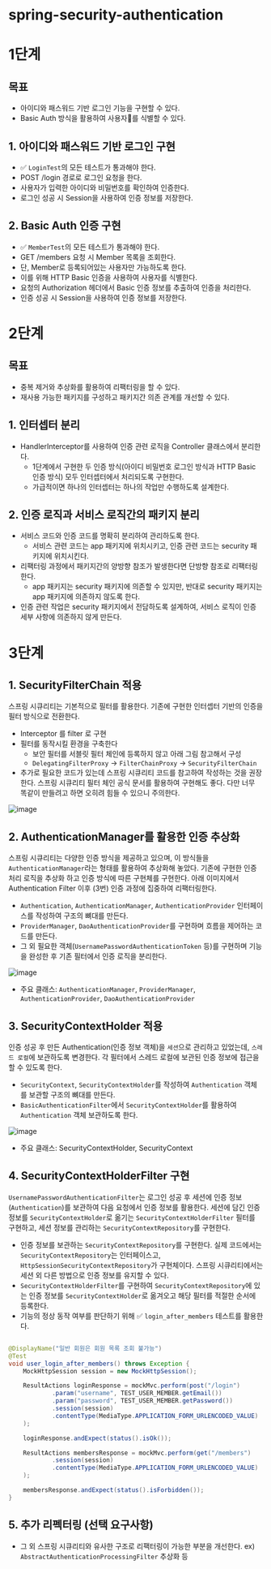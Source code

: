 # spring-security-authentication

# 1단계

## 목표

- 아이디와 패스워드 기반 로그인 기능을 구현할 수 있다.
- Basic Auth 방식을 활용하여 사용자를 식별할 수 있다.

## 1. 아이디와 패스워드 기반 로그인 구현

- ✅ `LoginTest`의 모든 테스트가 통과해야 한다.
- POST /login 경로로 로그인 요청을 한다.
- 사용자가 입력한 아이디와 비밀번호를 확인하여 인증한다.
- 로그인 성공 시 Session을 사용하여 인증 정보를 저장한다.

## 2. Basic Auth 인증 구현

- ✅ `MemberTest`의 모든 테스트가 통과해야 한다.
- GET /members 요청 시 Member 목록을 조회한다.
- 단, Member로 등록되어있는 사용자만 가능하도록 한다.
- 이를 위해 HTTP Basic 인증을 사용하여 사용자를 식별한다.
- 요청의 Authorization 헤더에서 Basic 인증 정보를 추출하여 인증을 처리한다.
- 인증 성공 시 Session을 사용하여 인증 정보를 저장한다.

# 2단계

## 목표

- 중복 제거와 추상화를 활용하여 리팩터링을 할 수 있다.
- 재사용 가능한 패키지를 구성하고 패키지간 의존 관계를 개선할 수 있다.

## 1. 인터셉터 분리

- HandlerInterceptor를 사용하여 인증 관련 로직을 Controller 클래스에서 분리한다.
    - 1단계에서 구현한 두 인증 방식(아이디 비밀번호 로그인 방식과 HTTP Basic 인증 방식) 모두 인터셉터에서 처리되도록 구현한다.
    - 가급적이면 하나의 인터셉터는 하나의 작업만 수행하도록 설계한다.

## 2. 인증 로직과 서비스 로직간의 패키지 분리

- 서비스 코드와 인증 코드를 명확히 분리하여 관리하도록 한다.
    - 서비스 관련 코드는 app 패키지에 위치시키고, 인증 관련 코드는 security 패키지에 위치시킨다.
- 리팩터링 과정에서 패키지간의 양방향 참조가 발생한다면 단방향 참조로 리팩터링한다.
    - app 패키지는 security 패키지에 의존할 수 있지만, 반대로 security 패키지는 app 패키지에 의존하지 않도록 한다.
- 인증 관련 작업은 security 패키지에서 전담하도록 설계하여, 서비스 로직이 인증 세부 사항에 의존하지 않게 만든다.

# 3단계

## 1. SecurityFilterChain 적용

스프링 시큐리티는 기본적으로 필터를 활용한다. 기존에 구현한 인터셉터 기반의 인증을 필터 방식으로 전환한다.

- Interceptor 를 filter 로 구현
- 필터를 동작시킬 환경을 구축한다
    - 보안 필터를 서블릿 필터 체인에 등록하지 않고 아래 그림 참고해서 구성
    - `DelegatingFilterProxy` -> `FilterChainProxy` -> `SecurityFilterChain`
- 추가로 필요한 코드가 있는데 스프링 시큐리티 코드를 참고하여 작성하는 것을 권장한다. 스프링 시큐리티 필터 체인 공식 문서를 활용하여 구현해도 좋다. 다만 너무 똑같이 만들려고 하면 오히려 힘들 수 있으니
  주의한다.

![image](https://docs.spring.io/spring-security/reference/_images/servlet/architecture/securityfilterchain.png)

## 2. AuthenticationManager를 활용한 인증 추상화

스프링 시큐리티는 다양한 인증 방식을 제공하고 있으며, 이 방식들을 `AuthenticationManager`라는 형태를 활용하여 추상화해 놓았다. 기존에 구현한 인증 처리 로직을 추상화 하고 인증 방식에 따른
구현체를
구현한다. 아래 이미지에서 Authentication Filter 이후 (3번) 인증 과정에 집중하여 리팩터링한다.

- `Authentication`, `AuthenticationManager`, `AuthenticationProvider` 인터페이스를 작성하여 구조의 뼈대를 만든다.
- `ProviderManager`, `DaoAuthenticationProvider`를 구현하며 흐름을 제어하는 코드를 만든다.
- 그 외 필요한 객체(`UsernamePasswordAuthenticationToken` 등)를 구현하며 기능을 완성한 후 기존 필터에서 인증 로직을 분리한다.

![image](https://nextstep-storage.s3.ap-northeast-2.amazonaws.com/ad3da2895e864a3baca9861dfdb99650)

- 주요 클래스: `AuthenticationManager`, `ProviderManager`, `AuthenticationProvider`, `DaoAuthenticationProvider`

## 3. SecurityContextHolder 적용

인증 성공 후 만든 Authentication(인증 정보 객체)을 `세션`으로 관리하고 있었는데, `스레드 로컬`에 보관하도록 변경한다. 각 필터에서 스레드 로컬에 보관된 인증 정보에 접근을 할 수 있도록 한다.

- `SecurityContext`, `SecurityContextHolder`를 작성하여 `Authentication` 객체를 보관할 구조의 뼈대를 만든다.
- `BasicAuthenticationFilter`에서 `SecurityContextHolder`를 활용하여 `Authentication` 객체 보관하도록 한다.

![image](https://docs.spring.io/spring-security/reference/_images/servlet/authentication/architecture/securitycontextholder.png)

- 주요 클래스: SecurityContextHolder, SecurityContext

## 4. SecurityContextHolderFilter 구현

`UsernamePasswordAuthenticationFilter`는 로그인 성공 후 세션에 인증 정보(`Authentication`)를 보관하여 다음 요청에서 인증 정보를 활용한다. 세션에 담긴 인증 정보를
`SecurityContextHolder`로 옮기는 `SecurityContextHolderFilter` 필터를 구현하고, 세션 정보를 관리하는 `SecurityContextRepository`를 구현한다.

- 인증 정보를 보관하는 `SecurityContextRepository`를 구현한다. 실제 코드에서는 `SecurityContextRepository`는 인터페이스고,
  `HttpSessionSecurityContextRepository`가 구현체이다. 스프링 시큐리티에서는 세션 외 다른 방법으로 인증 정보를 유지할 수 있다.
- `SecurityContextHolderFilter`를 구현하여 `SecurityContextRepository`에 있는 인증 정보를 `SecurityContextHolder`로 옮겨오고 해당 필터를 적절한
  순서에
  등록한다.
- 기능의 정상 동작 여부를 판단하기 위해 ✅ `login_after_members` 테스트를 활용한다.

```java

@DisplayName("일반 회원은 회원 목록 조회 불가능")
@Test
void user_login_after_members() throws Exception {
    MockHttpSession session = new MockHttpSession();

    ResultActions loginResponse = mockMvc.perform(post("/login")
            .param("username", TEST_USER_MEMBER.getEmail())
            .param("password", TEST_USER_MEMBER.getPassword())
            .session(session)
            .contentType(MediaType.APPLICATION_FORM_URLENCODED_VALUE)
    );

    loginResponse.andExpect(status().isOk());

    ResultActions membersResponse = mockMvc.perform(get("/members")
            .session(session)
            .contentType(MediaType.APPLICATION_FORM_URLENCODED_VALUE)
    );

    membersResponse.andExpect(status().isForbidden());
}    
```

## 5. 추가 리펙터링 (선택 요구사항)

- 그 외 스프링 시큐리티와 유사한 구조로 리팩터링이 가능한 부분을 개선한다.
  ex) `AbstractAuthenticationProcessingFilter` 추상화 등
